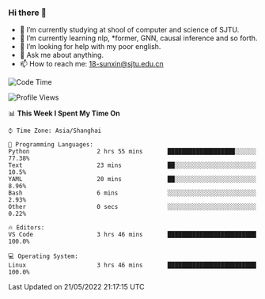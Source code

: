 ### Hi there 👋

<!--
**sunxin000/sunxin000** is a ✨ _special_ ✨ repository because its `README.md` (this file) appears on your GitHub profile.

Here are some ideas to get you started:

- 🔭 I’m currently working on ...
- 🌱 I’m currently learning ...
- 👯 I’m looking to collaborate on ...
- 🤔 I’m looking for help with ...
- 💬 Ask me about ...
- 📫 How to reach me: ...
- 😄 Pronouns: ...
- ⚡ Fun fact: ...
-->
- 🏫 I’m currently studying at shool of computer and science of SJTU.
- 🌱 I’m currently learning nlp, \*former, GNN, causal inference and so forth.
- 🤔 I’m looking for help with my poor english.
- 💬 Ask me about anything.
- 📫 How to reach me: 18-sunxin@sjtu.edu.cn
<!--START_SECTION:waka-->
![Code Time](http://img.shields.io/badge/Code%20Time-190%20hrs%2035%20mins-blue)

![Profile Views](http://img.shields.io/badge/Profile%20Views-1-blue)

📊 **This Week I Spent My Time On** 

```text
⌚︎ Time Zone: Asia/Shanghai

💬 Programming Languages: 
Python                   2 hrs 55 mins       ███████████████████░░░░░░   77.38% 
Text                     23 mins             ██░░░░░░░░░░░░░░░░░░░░░░░   10.5% 
YAML                     20 mins             ██░░░░░░░░░░░░░░░░░░░░░░░   8.96% 
Bash                     6 mins              ░░░░░░░░░░░░░░░░░░░░░░░░░   2.93% 
Other                    0 secs              ░░░░░░░░░░░░░░░░░░░░░░░░░   0.22%

🔥 Editors: 
VS Code                  3 hrs 46 mins       █████████████████████████   100.0%

💻 Operating System: 
Linux                    3 hrs 46 mins       █████████████████████████   100.0%

```


 Last Updated on 21/05/2022 21:17:15 UTC
<!--END_SECTION:waka-->
